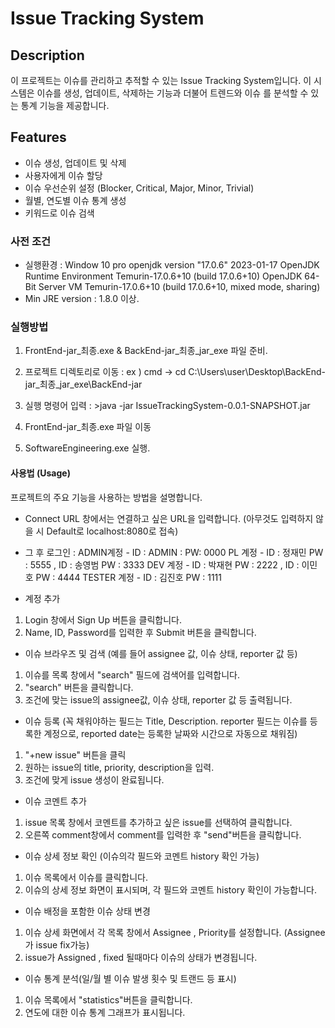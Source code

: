 # Issue Tracking System

## Description
이 프로젝트는 이슈를 관리하고 추적할 수 있는 Issue Tracking System입니다. 이 시스템은 이슈를 생성, 업데이트, 삭제하는 기능과 더불어 트렌드와 이슈 를 분석할 수 있는 통계 기능을 제공합니다.


## Features
- 이슈 생성, 업데이트 및 삭제
- 사용자에게 이슈 할당
- 이슈 우선순위 설정 (Blocker, Critical, Major, Minor, Trivial)
- 월별, 연도별 이슈 통계 생성
- 키워드로 이슈 검색


### 사전 조건
- 실행환경 : Window 10 pro
openjdk version "17.0.6" 2023-01-17
OpenJDK Runtime Environment Temurin-17.0.6+10 (build 17.0.6+10)
OpenJDK 64-Bit Server VM Temurin-17.0.6+10 (build 17.0.6+10, mixed mode, sharing)
- Min JRE version : 1.8.0 이상.


### 실행방법 
1. FrontEnd-jar_최종.exe & BackEnd-jar_최종_jar_exe 파일 준비.

2. 프로젝트 디렉토리로 이동 : ex ) cmd -> cd C:\Users\user\Desktop\BackEnd-jar_최종_jar_exe\BackEnd-jar

3. 실행 명령어 입력 : >java -jar IssueTrackingSystem-0.0.1-SNAPSHOT.jar

4. FrontEnd-jar_최종.exe 파일 이동 

5. SoftwareEngineering.exe 실행.


#### 사용법 (Usage)
프로젝트의 주요 기능을 사용하는 방법을 설명합니다. 

- Connect URL 창에서는 연결하고 싶은 URL을 입력합니다. (아무것도 입력하지 않을 시 Default로 localhost:8080로 접속)
- 그 후 로그인 : ADMIN계정 - ID : ADMIN : PW: 0000
   	             PL 계정 - ID : 정재민 PW : 5555 , ID : 송영범 PW : 3333
                       DEV 계정 - ID : 박재현 PW : 2222 , ID : 이민호 PW : 4444
                   TESTER 계정 - ID : 김진호 PW :  1111 
  
- 계정 추가 
1. Login 창에서 Sign Up 버튼을 클릭합니다.
2. Name, ID, Password를 입력한 후 Submit 버튼을 클릭합니다. 

- 이슈 브라우즈 및 검색 (예를 들어 assignee 값, 이슈 상태, reporter 값 등)
1. 이슈를 목록 창에서 "search" 필드에 검색어를 입력합니다.
2. "search" 버튼을 클릭합니다.
3. 조건에 맞는 issue의 assignee값, 이슈 상태, reporter 값 등 출력됩니다.

- 이슈 등록 (꼭 채워야하는 필드는 Title, Description. reporter 필드는 이슈를 등록한 계정으로, reported date는 등록한 날짜와 시간으로 자동으로 채워짐)
1. "+new issue" 버튼을 클릭
2. 원하는 issue의 title, priority, description을 입력.
3. 조건에 맞게 issue 생성이 완료됩니다.

- 이슈 코멘트 추가
1. issue 목록 창에서 코멘트를 추가하고 싶은 issue를 선택하여 클릭합니다.
2. 오른쪽 comment창에서 comment를 입력한 후 "send"버튼을 클릭합니다.

- 이슈 상세 정보 확인 (이슈의각 필드와 코멘트 history 확인 가능)
1. 이슈 목록에서 이슈를 클릭합니다.
2. 이슈의 상세 정보 화면이 표시되며, 각 필드와 코멘트 history 확인이 가능합니다.

- 이슈 배정을 포함한 이슈 상태 변경
1. 이슈 상세 화면에서 각 목록 창에서 Assignee , Priority를 설정합니다. (Assignee가 issue fix가능)
2. issue가 Assigned , fixed 될때마다 이슈의 상태가 변경됩니다.

- 이슈 통계 분석(일/월 별 이슈 발생 횟수 및 트랜드 등 표시)
1. 이슈 목록에서 "statistics"버튼을 클릭합니다.
2. 연도에 대한 이슈 통계 그래프가 표시됩니다. 
